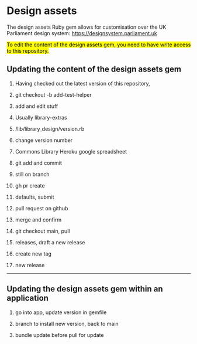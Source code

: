 # Design assets

The design assets Ruby gem allows for customisation over the UK Parliament design system: https://designsystem.parliament.uk

<mark>To edit the content of the design assets gem, you need to have write access to this repository.</mark>


## Updating the content of the design assets gem

1. Having checked out the latest version of this repository, 

2. git checkout -b add-test-helper

3. add and edit stuff

4. Usually library-extras

5. /lib/library_design/version.rb

6. change version number

7. Commons Library Heroku google spreadsheet

8. git add and commit

9. still on branch

10. gh pr create

11. defaults, submit

12. pull request on github

13. merge and confirm

14. git checkout main, pull

15. releases, draft a new release

16. create new tag

17. new release

-------

## Updating the design assets gem within an application

1. go into app, update version in gemfile

2. branch to install new version, back to main

3. bundle update before pull for update
